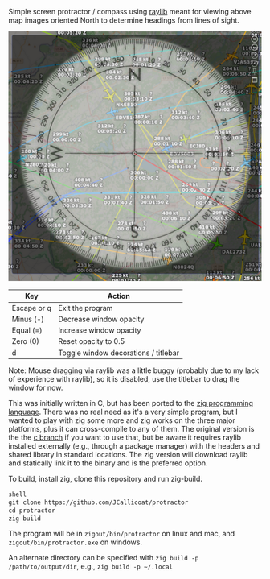Simple screen protractor / compass using [raylib](https://github.com/raysan5/raylib) meant for viewing above map images oriented North to determine headings from lines of sight.

![Screenshot](screenshot.png)

| Key         | Action                               |
| ----------- | ------------------------------------ |
| Escape or q | Exit the program                     |
| Minus (-)   | Decrease window opacity              |
| Equal (=)   | Increase window opacity              |
| Zero (0)    | Reset opacity to 0.5                 |
| d           | Toggle window decorations / titlebar |

Note: Mouse dragging via raylib was a little buggy (probably due to my lack of experience with raylib), so it is disabled, use the titlebar to drag the window for now.

This was initially written in C, but has been ported to the [zig programming language](https://ziglang.org). There was no real need as it's a very simple program, but I wanted to play with zig some more and zig works on the three major platforms, plus it can cross-compile to any of them. The original version is the the [c branch](https://github.com/JCallicoat/protractor/tree/c) if you want to use that, but be aware it requires raylib installed externally (e.g., through a package manager) with the headers and shared library in standard locations. The zig version will download raylib and statically link it to the binary and is the preferred option.

To build, install zig, clone this repository and run zig-build.

```
shell
git clone https://github.com/JCallicoat/protractor
cd protractor
zig build
```

The program will be in `zigout/bin/protractor` on linux and mac, and `zigout/bin/protractor.exe` on windows.

An alternate directory can be specified with `zig build -p /path/to/output/dir`, e.g., `zig build -p ~/.local`

